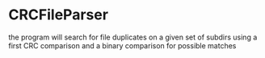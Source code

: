 CRCFileParser
=============

the program will search for file duplicates on a given set of subdirs using a first CRC comparison and a binary comparison for possible matches
